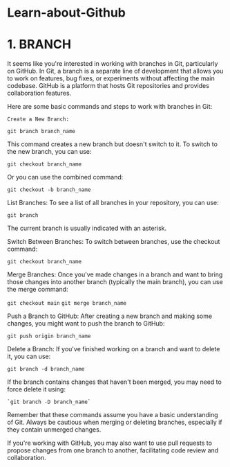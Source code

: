 # Learn-about-Github
# 1. BRANCH
It seems like you're interested in working with branches in Git, particularly on GitHub. In Git, a branch is a separate line of development that allows you to work on features, bug fixes, or experiments without affecting the main codebase. GitHub is a platform that hosts Git repositories and provides collaboration features.

Here are some basic commands and steps to work with branches in Git:

    Create a New Branch:

`git branch branch_name`

This command creates a new branch but doesn't switch to it. To switch to the new branch, you can use:

`git checkout branch_name`

Or you can use the combined command:

`git checkout -b branch_name`

List Branches:
To see a list of all branches in your repository, you can use:

`git branch`

The current branch is usually indicated with an asterisk.

Switch Between Branches:
To switch between branches, use the checkout command:

`git checkout branch_name`

Merge Branches:
Once you've made changes in a branch and want to bring those changes into another branch (typically the main branch), you can use the merge command:

`git checkout main`
`git merge branch_name`

Push a Branch to GitHub:
After creating a new branch and making some changes, you might want to push the branch to GitHub:

`git push origin branch_name`

Delete a Branch:
If you've finished working on a branch and want to delete it, you can use:

`git branch -d branch_name`

If the branch contains changes that haven't been merged, you may need to force delete it using:

    `git branch -D branch_name`

Remember that these commands assume you have a basic understanding of Git. Always be cautious when merging or deleting branches, especially if they contain unmerged changes.

If you're working with GitHub, you may also want to use pull requests to propose changes from one branch to another, facilitating code review and collaboration.
    
